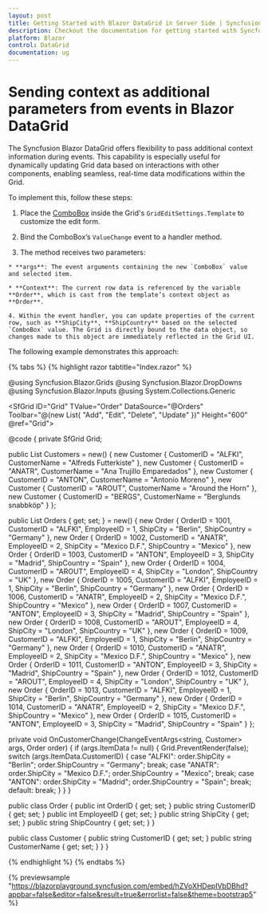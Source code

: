 ```yaml
---
layout: post
title: Getting Started with Blazor DataGrid in Server Side | Syncfusion
description: Checkout the documentation for getting started with Syncfusion Blazor DataGrid Component in Visual Side using .NET CLI and much more.
platform: Blazor
control: DataGrid
documentation: ug
---
```


# Sending context as additional parameters from events in Blazor DataGrid

The Syncfusion Blazor DataGrid offers flexibility to pass additional context information during events. This capability is especially useful for dynamically updating Grid data based on interactions with other components, enabling seamless, real-time data modifications within the Grid.

To implement this, follow these steps:

   1. Place the [ComboBox](https://blazor.syncfusion.com/documentation/combobox/getting-started-with-web-app) inside the Grid's `GridEditSettings.Template` to customize the edit form.

   2. Bind the ComboBox’s `ValueChange` event to a handler method.

   3. The method receives two parameters:

    * **args**: The event arguments containing the new `ComboBox` value and selected item.

    * **Context**: The current row data is referenced by the variable **Order**, which is cast from the template’s context object as **Order**.

    4. Within the event handler, you can update properties of the current row, such as **ShipCity**, **ShipCountry** based on the selected `ComboBox` value. The Grid is directly bound to the data object, so changes made to this object are immediately reflected in the Grid UI.

The following example demonstrates this approach:

{% tabs %}
{% highlight razor tabtitle="Index.razor" %}

@using Syncfusion.Blazor.Grids
@using Syncfusion.Blazor.DropDowns
@using Syncfusion.Blazor.Inputs
@using System.Collections.Generic

<SfGrid ID="Grid" TValue="Order" DataSource="@Orders"
Toolbar="@(new List<string>{ "Add", "Edit", "Delete", "Update" })"
Height="600" @ref="Grid">
  <GridEditSettings AllowAdding="true" AllowEditing="true" AllowDeleting="true" Mode="Syncfusion.Blazor.Grids.EditMode.Dialog">
    <Template Context="context">
      @{
        var order = context as Order;
      }
      <div class="row">
        <div class="col-6">
          <SfNumericTextBox TValue="int" @bind-Value="order.OrderID" Placeholder="Order ID" FloatLabelType="FloatLabelType.Always" />
        </div>
        <div class="col-6">
          <SfComboBox TValue="string" TItem="Customer" DataSource="@Customers" @bind-Value="order.CustomerID"
          Placeholder="Select Customer" FloatLabelType="FloatLabelType.Always" AllowFiltering="true">
            <ComboBoxFieldSettings Value="CustomerID" Text="CustomerName"></ComboBoxFieldSettings>
            <ComboBoxEvents TValue="string" TItem="Customer" ValueChange="@(args => OnCustomerChange(args, order)" >
          </SfComboBox>
        </div>
      </div>
      <div class="row mt-3">
        <div class="col-6">
          <SfTextBox @bind-Value="order.ShipCity" Placeholder="Ship City" FloatLabelType="FloatLabelType.Always" />
        </div>
        <div class="col-6">
          <SfTextBox @bind-Value="order.ShipCountry" Placeholder="Ship Country" FloatLabelType="FloatLabelType.Always" />
        </div>
      </div>
      <div class="row mt-3">
        <div class="col-6">
          <SfNumericTextBox TValue="int" @bind-Value="order.EmployeeID" Placeholder="Employee ID" FloatLabelType="FloatLabelType.Always" />
        </div>
      </div>
    </Template>
  </GridEditSettings>
  <GridColumns>
    <GridColumn Field="OrderID" HeaderText="Order ID" IsPrimaryKey="true" TextAlign="Syncfusion.Blazor.Grids.TextAlign.Right" Width="120" />
    <GridColumn Field="CustomerID" HeaderText="Customer Name" Width="200" />
    <GridColumn Field="ShipCity" HeaderText="Ship City" Width="150" />
    <GridColumn Field="ShipCountry" HeaderText="Ship Country" Width="150" />
    <GridColumn Field="EmployeeID" HeaderText="Employee ID" Width="120" TextAlign="Syncfusion.Blazor.Grids.TextAlign.Right" />
  </GridColumns>
</SfGrid>

@code {
  private SfGrid<Order> Grid;

  public List<Customer> Customers = new()
  {
    new Customer { CustomerID = "ALFKI", CustomerName = "Alfreds Futterkiste" },
    new Customer { CustomerID = "ANATR", CustomerName = "Ana Trujillo Emparedados" },
    new Customer { CustomerID = "ANTON", CustomerName = "Antonio Moreno" },
    new Customer { CustomerID = "AROUT", CustomerName = "Around the Horn" },
    new Customer { CustomerID = "BERGS", CustomerName = "Berglunds snabbköp" }
  };

  public List<Order> Orders { get; set; } = new()
  {
    new Order { OrderID = 1001, CustomerID = "ALFKI", EmployeeID = 1, ShipCity = "Berlin", ShipCountry = "Germany" },
    new Order { OrderID = 1002, CustomerID = "ANATR", EmployeeID = 2, ShipCity = "Mexico D.F.", ShipCountry = "Mexico" },
    new Order { OrderID = 1003, CustomerID = "ANTON", EmployeeID = 3, ShipCity = "Madrid", ShipCountry = "Spain" },
    new Order { OrderID = 1004, CustomerID = "AROUT", EmployeeID = 4, ShipCity = "London", ShipCountry = "UK" },
    new Order { OrderID = 1005, CustomerID = "ALFKI", EmployeeID = 1, ShipCity = "Berlin", ShipCountry = "Germany" },
    new Order { OrderID = 1006, CustomerID = "ANATR", EmployeeID = 2, ShipCity = "Mexico D.F.", ShipCountry = "Mexico" },
    new Order { OrderID = 1007, CustomerID = "ANTON", EmployeeID = 3, ShipCity = "Madrid", ShipCountry = "Spain" },
    new Order { OrderID = 1008, CustomerID = "AROUT", EmployeeID = 4, ShipCity = "London", ShipCountry = "UK" },
    new Order { OrderID = 1009, CustomerID = "ALFKI", EmployeeID = 1, ShipCity = "Berlin", ShipCountry = "Germany" },
    new Order { OrderID = 1010, CustomerID = "ANATR", EmployeeID = 2, ShipCity = "Mexico D.F.", ShipCountry = "Mexico" },
    new Order { OrderID = 1011, CustomerID = "ANTON", EmployeeID = 3, ShipCity = "Madrid", ShipCountry = "Spain" },
    new Order { OrderID = 1012, CustomerID = "AROUT", EmployeeID = 4, ShipCity = "London", ShipCountry = "UK" },
    new Order { OrderID = 1013, CustomerID = "ALFKI", EmployeeID = 1, ShipCity = "Berlin", ShipCountry = "Germany" },
    new Order { OrderID = 1014, CustomerID = "ANATR", EmployeeID = 2, ShipCity = "Mexico D.F.", ShipCountry = "Mexico" },
    new Order { OrderID = 1015, CustomerID = "ANTON", EmployeeID = 3, ShipCity = "Madrid", ShipCountry = "Spain" }
  };

  private void OnCustomerChange(ChangeEventArgs<string, Customer> args, Order order)
  {
    if (args.ItemData != null)
    {
      Grid.PreventRender(false);
      switch (args.ItemData.CustomerID)
      {
        case "ALFKI":
          order.ShipCity = "Berlin";
          order.ShipCountry = "Germany";
          break;
        case "ANATR":
          order.ShipCity = "Mexico D.F.";
          order.ShipCountry = "Mexico";
          break;
        case "ANTON":
          order.ShipCity = "Madrid";
          order.ShipCountry = "Spain";
          break;
        default:
          break;
      }
    }
  }

  public class Order
  {
    public int OrderID { get; set; }
    public string CustomerID { get; set; }
    public int EmployeeID { get; set; }
    public string ShipCity { get; set; }
    public string ShipCountry { get; set; }
  }

  public class Customer
  {
    public string CustomerID { get; set; }
    public string CustomerName { get; set; }
  }
}

{% endhighlight %}
{% endtabs %}

{% previewsample "https://blazorplayground.syncfusion.com/embed/hZVoXHDepIVbDBhd?appbar=false&editor=false&result=true&errorlist=false&theme=bootstrap5" %}
